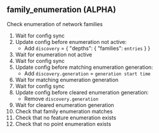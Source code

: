 
## family_enumeration (ALPHA)

Check enumeration of network families

1. Wait for config sync
1. Update config before enumeration not active:
    * Add `discovery` = { "depths": { "families": `entries` } }
1. Wait for enumeration not active
1. Wait for config sync
1. Update config before matching enumeration generation:
    * Add `discovery.generation` = `generation start time`
1. Wait for matching enumeration generation
1. Wait for config sync
1. Update config before cleared enumeration generation:
    * Remove `discovery.generation`
1. Wait for cleared enumeration generation
1. Check that family enumeration matches
1. Check that no feature enumeration exists
1. Check that no point enumeration exists
